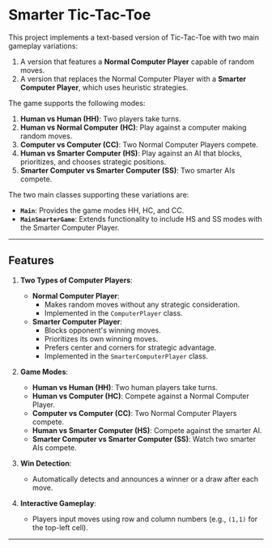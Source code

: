 # Smarter Tic-Tac-Toe

This project implements a text-based version of Tic-Tac-Toe with two main gameplay variations:
1. A version that features a **Normal Computer Player** capable of random moves.
2. A version that replaces the Normal Computer Player with a **Smarter Computer Player**, which uses heuristic strategies.

The game supports the following modes:
1. **Human vs Human (HH)**: Two players take turns.
2. **Human vs Normal Computer (HC)**: Play against a computer making random moves.
3. **Computer vs Computer (CC)**: Two Normal Computer Players compete.
4. **Human vs Smarter Computer (HS)**: Play against an AI that blocks, prioritizes, and chooses strategic positions.
5. **Smarter Computer vs Smarter Computer (SS)**: Two smarter AIs compete.

The two main classes supporting these variations are:
- **`Main`**: Provides the game modes HH, HC, and CC.
- **`MainSmarterGame`**: Extends functionality to include HS and SS modes with the Smarter Computer Player.

---

## Features

1. **Two Types of Computer Players**:
   - **Normal Computer Player**:
     - Makes random moves without any strategic consideration.
     - Implemented in the `ComputerPlayer` class.
   - **Smarter Computer Player**:
     - Blocks opponent's winning moves.
     - Prioritizes its own winning moves.
     - Prefers center and corners for strategic advantage.
     - Implemented in the `SmarterComputerPlayer` class.

2. **Game Modes**:
   - **Human vs Human (HH)**: Two human players take turns.
   - **Human vs Computer (HC)**: Compete against a Normal Computer Player.
   - **Computer vs Computer (CC)**: Two Normal Computer Players compete.
   - **Human vs Smarter Computer (HS)**: Compete against the smarter AI.
   - **Smarter Computer vs Smarter Computer (SS)**: Watch two smarter AIs compete.

3. **Win Detection**:
   - Automatically detects and announces a winner or a draw after each move.

4. **Interactive Gameplay**:
   - Players input moves using row and column numbers (e.g., `(1,1)` for the top-left cell).

---
